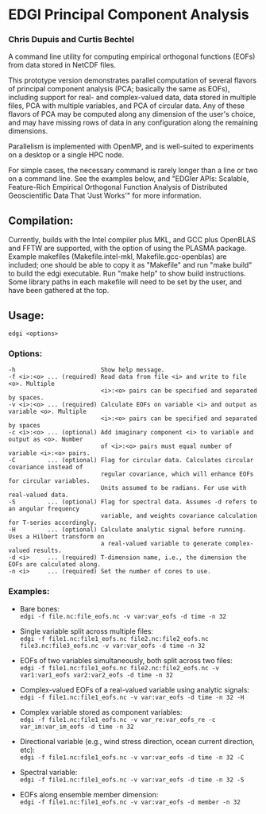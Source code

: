 
# EDGI Principal Component Analysis

### Chris Dupuis and Curtis Bechtel

A command line utility for computing empirical orthogonal
functions (EOFs) from data stored in NetCDF files.

This prototype version demonstrates parallel computation
of several flavors of principal component analysis (PCA;
basically the same as EOFs), including support for real- and
complex-valued data, data stored in multiple files,
PCA with multiple variables, and PCA of circular data.
Any of these flavors of PCA may be computed along any
dimension of the user's choice, and may have missing rows
of data in any configuration along the remaining dimensions.

Parallelism is implemented with OpenMP, and is well-suited
to experiments on a desktop or a single HPC node.

For simple cases, the necessary command is rarely longer
than a line or two on a command line. See the examples below, and "EDGIer APIs:
Scalable, Feature-Rich Empirical Orthogonal Function 
Analysis of Distributed Geoscientific Data That 'Just Works'"
for more information.

## Compilation:

Currently, builds with the Intel compiler plus MKL, and GCC plus OpenBLAS and FFTW are supported, with 
the option of using the PLASMA package. Example makefiles (Makefile.intel-mkl, Makefile.gcc-openblas) 
are included; one should be able to copy it as "Makefile" and run "make build" to build the edgi executable.
Run "make help" to show build instructions. Some library paths in each makefile will need to be set by the user,
and have been gathered at the top.

## Usage:
    edgi <options>

### Options:
    -h                        Show help message.
    -f <i>:<o> ... (required) Read data from file <i> and write to file <o>. Multiple
                              <i>:<o> pairs can be specified and separated by spaces.
    -v <i>:<o> ... (required) Calculate EOFs on variable <i> and output as variable <o>. Multiple
                              <i>:<o> pairs can be specified and separated by spaces
    -c <i>:<o> ... (optional) Add imaginary component <i> to variable and output as <o>. Number
                              of <i>:<o> pairs must equal number of variable <i>:<o> pairs.
    -C         ... (optional) Flag for circular data. Calculates circular covariance instead of
                              regular covariance, which will enhance EOFs for circular variables.
                              Units assumed to be radians. For use with real-valued data.
    -S         ... (optional) Flag for spectral data. Assumes -d refers to an angular frequency
                              variable, and weights covariance calculation for T-series accordingly. 
    -H         ... (optional) Calculate analytic signal before running. Uses a Hilbert transform on
                              a real-valued variable to generate complex-valued results. 
    -d <i>     ... (required) T-dimension name, i.e., the dimension the EOFs are calculated along.
    -n <i>     ... (required) Set the number of cores to use.
    
### Examples:

* Bare bones:  
    `edgi -f file.nc:file_eofs.nc -v var:var_eofs -d time -n 32`

* Single variable split across multiple files:  
    `edgi -f file1.nc:file1_eofs.nc file2.nc:file2_eofs.nc file3.nc:file3_eofs.nc -v var:var_eofs -d time -n 32`

* EOFs of two variables simultaneously, both split across two files:  
    `edgi -f file1.nc:file1_eofs.nc file2.nc:file2_eofs.nc -v var1:var1_eofs var2:var2_eofs -d time -n 32`

* Complex-valued EOFs of a real-valued variable using analytic signals:  
    `edgi -f file1.nc:file1_eofs.nc -v var:var_eofs -d time -n 32 -H`
    
* Complex variable stored as component variables:  
    `edgi -f file1.nc:file1_eofs.nc -v var_re:var_eofs_re -c var_im:var_im_eofs -d time -n 32`

* Directional variable (e.g., wind stress direction, ocean current direction, etc):  
    `edgi -f file1.nc:file1_eofs.nc -v var:var_eofs -d time -n 32 -C`

* Spectral variable:  
    `edgi -f file1.nc:file1_eofs.nc -v var:var_eofs -d time -n 32 -S`

* EOFs along ensemble member dimension:  
    `edgi -f file1.nc:file1_eofs.nc -v var:var_eofs -d member -n 32`
